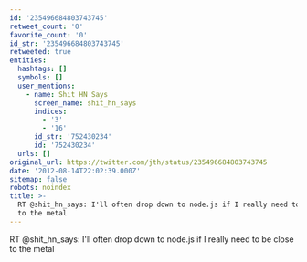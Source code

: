 ```yaml
---
id: '235496684803743745'
retweet_count: '0'
favorite_count: '0'
id_str: '235496684803743745'
retweeted: true
entities:
  hashtags: []
  symbols: []
  user_mentions:
    - name: Shit HN Says
      screen_name: shit_hn_says
      indices:
        - '3'
        - '16'
      id_str: '752430234'
      id: '752430234'
  urls: []
original_url: https://twitter.com/jth/status/235496684803743745
date: '2012-08-14T22:02:39.000Z'
sitemap: false
robots: noindex
title: >-
  RT @shit_hn_says: I'll often drop down to node.js if I really need to be close
  to the metal
---
```


RT @shit_hn_says: I'll often drop down to node.js if I really need to be close to the metal